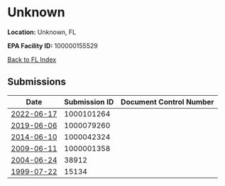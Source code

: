 # Unknown

**Location:** Unknown, FL

**EPA Facility ID:** 100000155529

[Back to FL Index](../../index.md)

## Submissions

| Date | Submission ID | Document Control Number |
|------|--------------|-------------------------|
| [2022-06-17](submissions/1000101264.md) | 1000101264 |  |
| [2019-06-06](submissions/1000079260.md) | 1000079260 |  |
| [2014-06-10](submissions/1000042324.md) | 1000042324 |  |
| [2009-06-11](submissions/1000001358.md) | 1000001358 |  |
| [2004-06-24](submissions/38912.md) | 38912 |  |
| [1999-07-22](submissions/15134.md) | 15134 |  |
